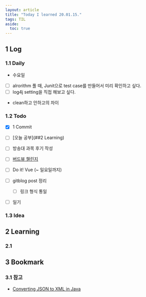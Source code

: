 ```yaml
---
layout: article
title: "Today I learned 20.01.15."
tags: TIL
aside:
  toc: true
---
```


## 1 Log

### 1.1 Daily

- 수요일
- [ ] alrorithm 풀 때, Junit으로 test case를 만들어서 미리 확인하고 싶다.
- [ ] log4j setting을 직접 해보고 싶다.

- clean하고 안하고의 차이


### 1.2 Todo

- [x] 1 Commit

- [ ] [오늘 공부](##2 Learning)

- [ ] 방송대 과목 후기 작성

- [ ] [버드뷰 챌린지](https://programmers.co.kr/assignments/12141/challenges/208)

- [ ] Do it! Vue (~ 일요일까지)

- [ ] gitblog post 정리
  
  - [ ] 링크 형식 통일
  
- [ ] 일기

  

### 1.3 Idea




## 2 Learning

### 2.1 




## 3 Bookmark
### 3.1 참고

- [Converting JSON to XML in Java](https://stackoverflow.com/questions/19977979/converting-json-to-xml-in-java)